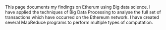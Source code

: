This page documents my findings on Etherum using Big data science.  I have applied the techniques of Big Data Processing to analyse the full set of transactions which have occurred on the Ethereum network. I have created several MapReduce programs to perform multiple types of computation. 
